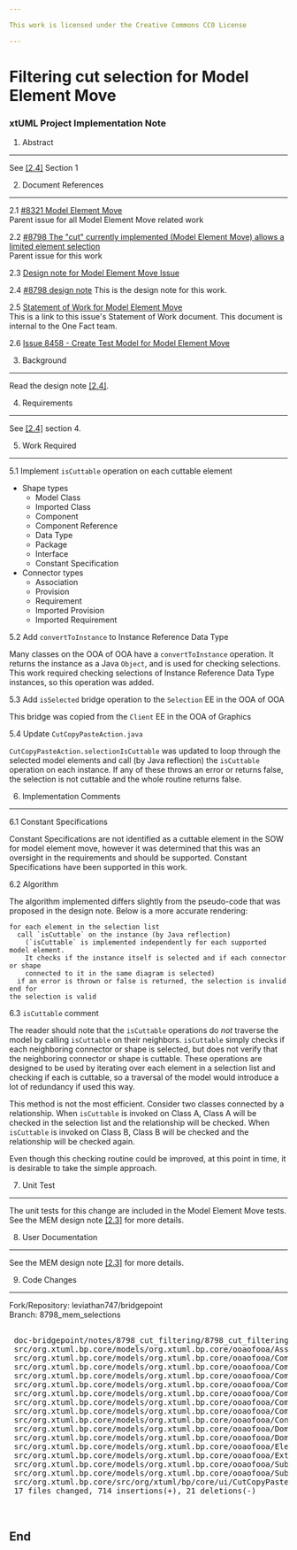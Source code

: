 ```yaml
---

This work is licensed under the Creative Commons CC0 License

---
```


# Filtering cut selection for Model Element Move
### xtUML Project Implementation Note

1. Abstract
-----------
See [[2.4]](#2.4) Section 1

2. Document References
----------------------

<a id="2.1"></a>2.1 [#8321 Model Element Move](https://support.onefact.net/issues/8321)  
Parent issue for all Model Element Move related work  

<a id="2.2"></a>2.2 [#8798 The "cut" currently implemented (Model Element Move) allows a limited element selection](https://support.onefact.net/issues/8798)  
Parent issue for this work  

<a id="2.3"></a>2.3 [Design note for Model Element Move Issue](../8321_Model_Element_Move/8321_Model_Element_Move.dnt.md)   

<a id="2.4"></a>2.4 [#8798 design note](8798_cut_filtering.dnt.md) This is the design note for this work.  

<a id="2.5"></a>2.5 [Statement of Work for Model Element Move](https://docs.google.com/document/d/1_T4H7StO-VM8zfIFjr-V7VwUQMXML1c7nFJJofU0vGs/edit)  
This is a link to this issue's Statement of Work document.  This document is 
internal to the One Fact team.  

<a id="2.6"></a>2.6 [Issue 8458 - Create Test Model for Model Element Move](https://support.onefact.net/issues/8458)  

3. Background
-------------
Read the design note [[2.4]](#2.4).

4. Requirements
---------------
See [[2.4]](#2.4) section 4.

5. Work Required
----------------

5.1 Implement `isCuttable` operation on each cuttable element
* Shape types
  * Model Class
  * Imported Class
  * Component
  * Component Reference
  * Data Type
  * Package
  * Interface
  * Constant Specification
* Connector types
  * Association
  * Provision
  * Requirement
  * Imported Provision
  * Imported Requirement

5.2 Add `convertToInstance` to Instance Reference Data Type

Many classes on the OOA of OOA have a `convertToInstance` operation. It returns
the instance as a Java `Object`, and is used for checking selections. This work
required checking selections of Instance Reference Data Type instances, so this
operation was added.

5.3 Add `isSelected` bridge operation to the `Selection` EE in the OOA of OOA

This bridge was copied from the `Client` EE in the OOA of Graphics

5.4 Update `CutCopyPasteAction.java`

`CutCopyPasteAction.selectionIsCuttable` was updated to loop through the
selected model elements and call (by Java reflection) the `isCuttable` operation
on each instance. If any of these throws an error or returns false, the
selection is not cuttable and the whole routine returns false.

6. Implementation Comments
--------------------------

6.1 Constant Specifications

Constant Specifications are not identified as a cuttable element in the SOW for
model element move, however it was determined that this was an oversight in
the requirements and should be supported. Constant Specifications have been
supported in this work.

6.2 Algorithm

The algorithm implemented differs slightly from the pseudo-code that was
proposed in the design note. Below is a more accurate rendering:

```
for each element in the selection list
  call `isCuttable` on the instance (by Java reflection)
    (`isCuttable` is implemented independently for each supported model element.
    It checks if the instance itself is selected and if each connector or shape
    connected to it in the same diagram is selected)
  if an error is thrown or false is returned, the selection is invalid
end for
the selection is valid
```

6.3 `isCuttable` comment

The reader should note that the `isCuttable` operations do _not_ traverse the
model by calling `isCuttable` on their neighbors. `isCuttable` simply checks if
each neighboring connector or shape is selected, but does not verify that the
neighboring connector or shape is cuttable. These operations are designed to be
used by iterating over each element in a selection list and checking if each is
cuttable, so a traversal of the model would introduce a lot of redundancy if
used this way.

This method is not the most efficient. Consider two classes connected by a
relationship. When `isCuttable` is invoked on Class A, Class A will be checked
in the selection list and the relationship will be checked. When `isCuttable` is
invoked on Class B, Class B will be checked and the relationship will be checked
again.

Even though this checking routine could be improved, at this point in time, it
is desirable to take the simple approach.

7. Unit Test
------------
The unit tests for this change are included in the Model Element Move tests. See
the MEM design note [[2.3]](#2.3) for more details.

8. User Documentation
---------------------
See the MEM design note [[2.3]](#2.3) for more details.

9. Code Changes
---------------

Fork/Repository:    leviathan747/bridgepoint  
Branch:             8798_mem_selections  

<pre>

 doc-bridgepoint/notes/8798_cut_filtering/8798_cut_filtering.dnt.md                                                                  | 220 ++++++++++++++++++++++++++++++++++++++++++++++++++++++++++++++++++++++++++++++++++++++++++++++++++++++++++++++++++++++++++++++++++++++++++++++++++++++++++++++++
 src/org.xtuml.bp.core/models/org.xtuml.bp.core/ooaofooa/Association/Association/Association.xtuml                                   |  39 ++++++++++++++++++++++++++++-
 src/org.xtuml.bp.core/models/org.xtuml.bp.core/ooaofooa/Component/Component Library/Component Reference/Component Reference.xtuml   |  39 +++++++++++++++++++++++++++++
 src/org.xtuml.bp.core/models/org.xtuml.bp.core/ooaofooa/Component/Component Library/Imported Provision/Imported Provision.xtuml     |  42 +++++++++++++++++++++++++++++++
 src/org.xtuml.bp.core/models/org.xtuml.bp.core/ooaofooa/Component/Component Library/Imported Requirement/Imported Requirement.xtuml |  40 +++++++++++++++++++++++++++++
 src/org.xtuml.bp.core/models/org.xtuml.bp.core/ooaofooa/Component/Component/Component.xtuml                                         |  39 +++++++++++++++++++++++++++++
 src/org.xtuml.bp.core/models/org.xtuml.bp.core/ooaofooa/Component/Interface/Interface.xtuml                                         |  11 ++++++++
 src/org.xtuml.bp.core/models/org.xtuml.bp.core/ooaofooa/Component/Provision/Provision.xtuml                                         |  47 ++++++++++++++++++++++++++++++++++
 src/org.xtuml.bp.core/models/org.xtuml.bp.core/ooaofooa/Component/Requirement/Requirement.xtuml                                     |  47 ++++++++++++++++++++++++++++++++++
 src/org.xtuml.bp.core/models/org.xtuml.bp.core/ooaofooa/Constants/Constant Specification/Constant Specification.xtuml               |  11 ++++++++
 src/org.xtuml.bp.core/models/org.xtuml.bp.core/ooaofooa/Domain/Data Type/Data Type.xtuml                                            |  34 +++++++++++++++++++++++++
 src/org.xtuml.bp.core/models/org.xtuml.bp.core/ooaofooa/Domain/Instance Reference Data Type/Instance Reference Data Type.xtuml      |  22 ++++++++++++++++
 src/org.xtuml.bp.core/models/org.xtuml.bp.core/ooaofooa/Element Packaging/Package/Package.xtuml                                     |  11 ++++++++
 src/org.xtuml.bp.core/models/org.xtuml.bp.core/ooaofooa/External Entities/External Entities.xtuml                                   |  22 ++++++++++++++++
 src/org.xtuml.bp.core/models/org.xtuml.bp.core/ooaofooa/Subsystem/Imported Class/Imported Class.xtuml                               |  29 +++++++++++++++++++++
 src/org.xtuml.bp.core/models/org.xtuml.bp.core/ooaofooa/Subsystem/Model Class/Model Class.xtuml                                     |  34 +++++++++++++++++++++++++
 src/org.xtuml.bp.core/src/org/xtuml/bp/core/ui/CutCopyPasteAction.java                                                              |  48 ++++++++++++++++++++---------------
 17 files changed, 714 insertions(+), 21 deletions(-)


</pre>

End
---

